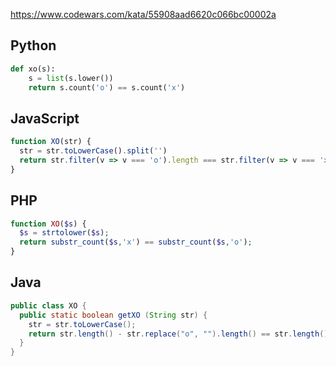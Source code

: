 https://www.codewars.com/kata/55908aad6620c066bc00002a

## Python
```python
def xo(s):
    s = list(s.lower())
    return s.count('o') == s.count('x')
```

## JavaScript
```js
function XO(str) {
  str = str.toLowerCase().split('')
  return str.filter(v => v === 'o').length === str.filter(v => v === 'x').length
}
```

## PHP
```php
function XO($s) {
  $s = strtolower($s);
  return substr_count($s,'x') == substr_count($s,'o');
}
```

## Java
```java
public class XO {
  public static boolean getXO (String str) {
    str = str.toLowerCase();
    return str.length() - str.replace("o", "").length() == str.length() - str.replace("x", "").length();
  }
}
```